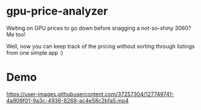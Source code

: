 # gpu-price-analyzer
Waiting on GPU prices to go down before snagging a not-so-shiny 3060? Me too!

Well, now you can keep track of the pricing without sorting through listings from one simple app :)



# Demo

https://user-images.githubusercontent.com/37257304/127749741-4a908f01-9a3c-4936-8268-ac4e58c2bfa5.mp4

